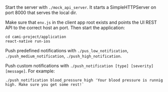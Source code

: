 Start the server with `./mock_api_server`. It starts a SimpleHTTPServer on port 8000 that serves the local dir.

Make sure that `env.js` in the client app root exists and points the UI REST API to the correct host an port. Then start the application:
```
cd cami-project/application
react-native run-ios
```

Push predefined notifications with `./pus_low_notification`, `./push_medium_notification`, `./push_high_notification`.

Push custom notifications with `./push_notification [type] [severity] [message]`. For example:
```
./push_notification blood_pressure high 'Your blood pressure is runnig high. Make sure you get some rest!`
```
